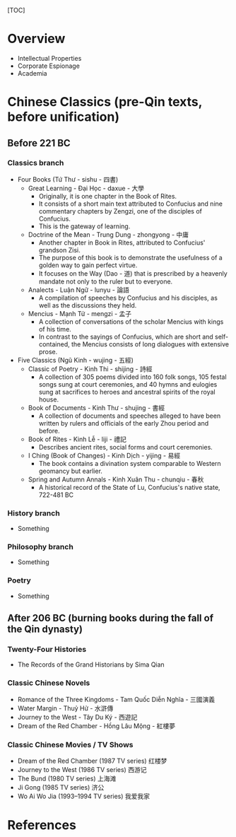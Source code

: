 [TOC]

# Overview

- Intellectual Properties
- Corporate Espionage
- Academia

# Chinese Classics (pre-Qin texts, before unification)

## Before 221 BC

### Classics branch

- Four Books (Tứ Thư - sishu - 四書)
    + Great Learning - Đại Học - daxue - 大學
        * Originally, it is one chapter in the Book of Rites.
        * It consists of a short main text attributed to Confucius and
        nine commentary chapters by Zengzi, one of the disciples of
        Confucius.
        * This is the gateway of learning.
    + Doctrine of the Mean - Trung Dung - zhongyong - 中庸
        * Another chapter in Book in Rites, attributed to Confucius'
        grandson Zisi.
        * The purpose of this book is to demonstrate the usefulness of a
        golden way to gain perfect virtue.
        * It focuses on the Way (Dao - 道) that is prescribed by a
        heavenly mandate not only to the ruler but to everyone.
    + Analects - Luận Ngữ - lunyu - 論語
        * A compilation of speeches by Confucius and his disciples, as
        well as the discussions they held.
    + Mencius - Mạnh Tử - mengzi - 孟子
        * A collection of conversations of the scholar Mencius with
        kings of his time.
        * In contrast to the sayings of Confucius, which are short and
        self-contained, the Mencius consists of long dialogues with
        extensive prose.
- Five Classics (Ngũ Kinh - wujing - 五經)
    + Classic of Poetry - Kinh Thi - shijing - 詩經
        * A collection of 305 poems divided into 160 folk songs, 105
        festal songs sung at court ceremonies, and 40 hymns and eulogies
        sung at sacrifices to heroes and ancestral spirits of the royal
        house.
    + Book of Documents - Kinh Thư - shujing - 書經
        * A collection of documents and speeches alleged to have been
        written by rulers and officials of the early Zhou period and
        before.
    + Book of Rites - Kinh Lễ - liji - 禮記
        * Describes ancient rites, social forms and court ceremonies.
    + I Ching (Book of Changes) - Kinh Dịch - yijing - 易經
        * The book contains a divination system comparable to Western
        geomancy but earlier.
    + Spring and Autumn Annals - Kinh Xuân Thu - chunqiu - 春秋
        * A historical record of the State of Lu, Confucius's native
        state, 722-481 BC

### History branch

- Something

### Philosophy branch

- Something

### Poetry

- Something

## After 206 BC (burning books during the fall of the Qin dynasty)

### Twenty-Four Histories

- The Records of the Grand Historians by Sima Qian


### Classic Chinese Novels

- Romance of the Three Kingdoms - Tam Quốc Diễn Nghĩa - 三國演義
- Water Margin - Thuỷ Hử - 水滸傳
- Journey to the West - Tây Du Ký - 西遊記
- Dream of the Red Chamber - Hồng Lâu Mộng - 紅樓夢

### Classic Chinese Movies / TV Shows

- Dream of the Red Chamber (1987 TV series)  红楼梦
- Journey to the West (1986 TV series) 西游记
- The Bund (1980 TV series) 上海滩
- Ji Gong (1985 TV series) 济公
- Wo Ai Wo Jia (1993–1994 TV series) 我爱我家

# References

[chinese-classics]: https://en.wikipedia.org/wiki/Chinese_classics
